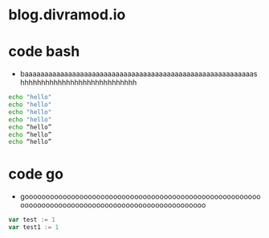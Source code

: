 # blog.divramod.io

# code bash
- baaaaaaaaaaaaaaaaaaaaaaaaaaaaaaaaaaaaaaaaaaaaaaaaaaaaaaaaaashhhhhhhhhhhhhhhhhhhhhhhhhhhh
```bash
echo "hello"
echo "hello"
echo "hello"
echo "hello"
echo “hello”
echo “hello”
echo “hello”
```

# code go
- goooooooooooooooooooooooooooooooooooooooooooooooooooooooooooooooooooooooooooooooooooooooooooooooooooo

```go
var test := 1
var test1 := 1
```
